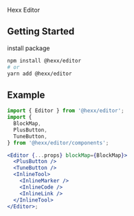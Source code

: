 Hexx Editor

## Getting Started

install package

```bash
npm install @hexx/editor
# or
yarn add @hexx/editor
```

## Example

```jsx
import { Editor } from '@hexx/editor';
import {
  BlockMap,
  PlusButton,
  TuneButton,
} from '@hexx/editor/components';

<Editor {...props} blockMap={BlockMap}>
  <PlusButton />
  <TuneButton />
  <InlineTool>
    <InlineMarker />
    <InlineCode />
    <InlineLink />
  </InlineTool>
</Editor>;
```
